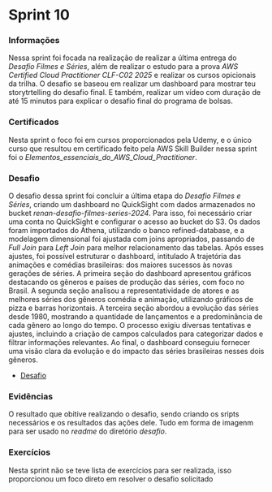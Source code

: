 # Sprint 10
### Informações
Nessa sprint foi focada na realização de realizar a última entrega do *Desafio Filmes e Séries*, além de realizar o estudo para a prova *AWS Certified Cloud Practitioner CLF-C02 2025* e realizar os cursos opicionais da trilha. O desafio se baseou em realizar um dashboard para mostrar teu storytrtelling do desafio final. E também, realizar um vídeo com duração de até 15 minutos para explicar o desafio final do programa de bolsas.

### Certificados
Nesta sprint o foco foi em cursos proporcionados pela Udemy, e o único curso que resultou em certificado feito pela AWS Skill Builder nessa sprint foi o *Elementos_essenciais_do_AWS_Cloud_Practitioner*.
### Desafio
O desafio dessa sprint foi concluir a última etapa do *Desafio Filmes e Séries*, criando um dashboard no QuickSight com dados armazenados no bucket *renan-desafio-filmes-series-2024*. Para isso, foi necessário criar uma conta no QuickSight e configurar o acesso ao bucket do S3. Os dados foram importados do Athena, utilizando o banco refined-database, e a modelagem dimensional foi ajustada com joins apropriados, passando de *Full Join* para *Left Join* para melhor relacionamento das tabelas. Após esses ajustes, foi possível estruturar o dashboard, intitulado A trajetória das animações e comédias brasileiras: dos maiores sucessos às novas gerações de séries. A primeira seção do dashboard apresentou gráficos destacando os gêneros e países de produção das séries, com foco no Brasil. A segunda seção analisou a representatividade de atores e as melhores séries dos gêneros comédia e animação, utilizando gráficos de pizza e barras horizontais. A terceira seção abordou a evolução das séries desde 1980, mostrando a quantidade de lançamentos e a predominância de cada gênero ao longo do tempo. O processo exigiu diversas tentativas e ajustes, incluindo a criação de campos calculados para categorizar dados e filtrar informações relevantes. Ao final, o dashboard conseguiu fornecer uma visão clara da evolução e do impacto das séries brasileiras nesses dois gêneros.

- [Desafio](./desafio/)


### Evidências
O resultado que obitive realizando o desafio, sendo criando os sripts necessários e os resultados das ações dele. Tudo em forma de imagenm para ser usado no *readme* do diretório *desafio*.

### Exercícios
Nesta sprint não se teve lista de exercícios para ser realizada, isso proporcionou um foco direto em resolver o desafio solicitado